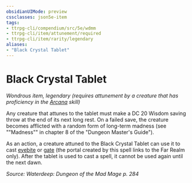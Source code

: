 ```yaml
---
obsidianUIMode: preview
cssclasses: json5e-item
tags:
- ttrpg-cli/compendium/src/5e/wdmm
- ttrpg-cli/item/attunement/required
- ttrpg-cli/item/rarity/legendary
aliases: 
- "Black Crystal Tablet"
---
```

# Black Crystal Tablet
*Wondrous item, legendary (requires attunement by a creature that has proficiency in the [Arcana](/3-Mechanics/CLI/Rules/skills.md#Arcana) skill)*  



Any creature that attunes to the tablet must make a DC 20 Wisdom saving throw at the end of its next long rest. On a failed save, the creature becomes afflicted with a random form of long-term madness (see ""Madness"" in chapter 8 of the "Dungeon Master's Guide").

As an action, a creature attuned to the Black Crystal Tablet can use it to cast [eyebite](/3-Mechanics/CLI/Compendium/spells/eyebite.md) or [gate](/3-Mechanics/CLI/Compendium/spells/gate.md) (the portal created by this spell links to the Far Realm only). After the tablet is used to cast a spell, it cannot be used again until the next dawn.

*Source: Waterdeep: Dungeon of the Mad Mage p. 284*